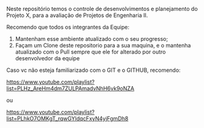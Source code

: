 Neste repositório temos o controle de desenvolvimentos e planejamento do Projeto X, para a avaliação de Projetos de Engenharia II.

Recomendo que todos os integrantes da Equipe:
1. Mantenham esse ambiente atualizado com o seu progresso;
2. Façam um Clone deste repositorio para a sua maquina, e o mantenha atualizado com o Pull sempre que ele for alterado por outro desenvolvedor da equipe

Caso vc não esteja familiarizado com o GIT e o GITHUB, recomendo:

https://www.youtube.com/playlist?list=PLHz_AreHm4dm7ZULPAmadvNhH6vk9oNZA

ou

https://www.youtube.com/playlist?list=PLhkO7OMKgT_rqwGYldqcFxyN4yjFgmDh8
